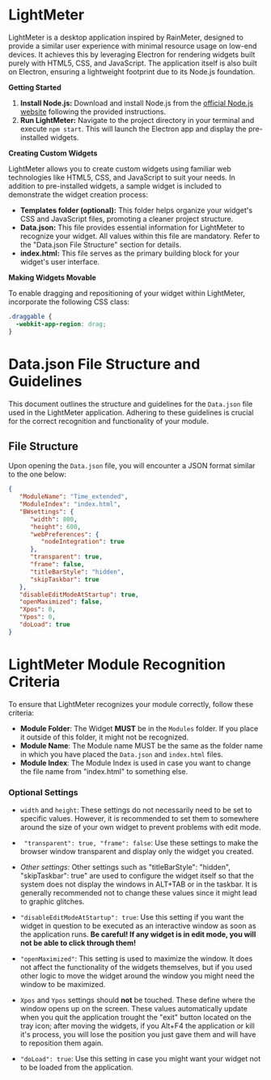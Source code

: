 # LightMeter
LightMeter is a desktop application inspired by RainMeter, designed to provide a similar user experience with minimal resource usage on low-end devices. It achieves this by leveraging Electron for rendering widgets built purely with HTML5, CSS, and JavaScript. The application itself is also built on Electron, ensuring a lightweight footprint due to its Node.js foundation.

**Getting Started**

1. **Install Node.js:** Download and install Node.js from the  [official Node.js website](https://nodejs.org/en/download) following the provided instructions.
2. **Run LightMeter:** Navigate to the project directory in your terminal and execute `npm start`. This will launch the Electron app and display the pre-installed widgets.

**Creating Custom Widgets**

LightMeter allows you to create custom widgets using familiar web technologies like HTML5, CSS, and JavaScript to suit your needs. In addition to pre-installed widgets, a sample widget is included to demonstrate the widget creation process:

* **Templates folder (optional):** This folder helps organize your widget's CSS and JavaScript files, promoting a cleaner project structure.
* **Data.json:** This file provides essential information for LightMeter to recognize your widget. All values within this file are mandatory. Refer to the "Data.json File Structure" section for details.
* **index.html:** This file serves as the primary building block for your widget's user interface.

**Making Widgets Movable**

To enable dragging and repositioning of your widget within LightMeter, incorporate the following CSS class:

```css
.draggable {
  -webkit-app-region: drag;
}
```

# Data.json File Structure and Guidelines

This document outlines the structure and guidelines for the `Data.json` file used in the LightMeter application. Adhering to these guidelines is crucial for the correct recognition and functionality of your module.

## File Structure

Upon opening the `Data.json` file, you will encounter a JSON format similar to the one below:

```json
{
   "ModuleName": "Time_extended",
   "ModuleIndex": "index.html",
   "BWsettings": {
      "width": 800,
      "height": 600,
      "webPreferences": {
         "nodeIntegration": true
      },
      "transparent": true,
      "frame": false,
      "titleBarStyle": "hidden",
      "skipTaskbar": true
   },
   "disableEditModeAtStartup": true,
   "openMaximized": false,
   "Xpos": 0,
   "Ypos": 0,
   "doLoad": true
}

```
# LightMeter Module Recognition Criteria

To ensure that LightMeter recognizes your module correctly, follow these criteria:

- __Module Folder__: The Widget __MUST__ be in the ```Modules``` folder. If you place it outside of this folder, it might not be recognized.
- __Module Name__: The Module name MUST be the same as the folder name in which you have placed the ```Data.json``` and ```index.html``` files.
- __Module Index__: The Module Index is used in case you want to change the file name from "index.html" to something else.

### Optional Settings

- ```width``` and ```height```: These settings do not necessarily need to be set to specific values. However, it is recommended to set them to somewhere around the size of your own widget to prevent problems with edit mode.
- ``` "transparent": true, "frame": false```: Use these settings to make the browser window transparent and display only the widget you created.

- _Other settings_: Other settings such as "titleBarStyle": "hidden", "skipTaskbar": true" are used to configure the widget itself so that the system does not display the windows in ALT+TAB or in the taskbar. It is generally recommended not to change these values since it might lead to graphic glitches.

- ```"disableEditModeAtStartup": true```: Use this setting if you want the widget in question to be executed as an interactive window as soon as the application runs. __Be careful! If any widget is in edit mode, you will not be able to click through them!__

- ```"openMaximized"```: This setting is used to maximize the window. It does not affect the functionality of the widgets themselves, but if you used other logic to move the widget around the window you might need the window to be maximized.
- ```Xpos``` and ```Ypos``` settings should __not__ be touched. These define where the window opens up on the screen. These values automatically update when you quit the application trought the "exit" button located on the tray icon; after moving the widgets, if you Alt+F4 the application or kill it's process, you will lose the position you just gave them and will have to reposition them again.
- ```"doLoad": true```: Use this setting in case you might want your widget not to be loaded from the application.
